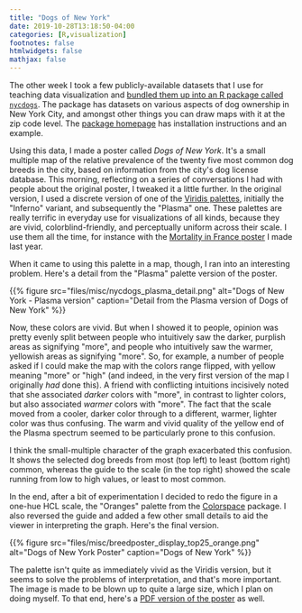 ```yaml
---
title: "Dogs of New York"
date: 2019-10-28T13:18:50-04:00
categories: [R,visualization]
footnotes: false
htmlwidgets: false
mathjax: false
---
```



The other week I took a few publicly-available datasets that I use for teaching data visualization and [bundled them up into an R package called `nycdogs`](http://kjhealy.github.io/nycdogs). The package has datasets on various aspects of dog ownership in New York City, and amongst other things you can draw maps with it at the zip code level. The [package homepage](http://kjhealy.github.io/nycdogs) has installation instructions and an example. 

Using this data, I made a poster called _Dogs of New York_. It's a small multiple map of the relative prevalence of the twenty five most common dog breeds in the city, based on information from the city's dog license database. This morning, reflecting on a series of conversations I had with people about the original poster, I tweaked it a little further. In the original version, I used a discrete version of one of the [Viridis palettes](https://cran.r-project.org/web/packages/viridis/vignettes/intro-to-viridis.html), initially the "Inferno" variant, and subsequently the "Plasma" one. These palettes are really terrific in everyday use for visualizations of all kinds, because they are vivid, colorblind-friendly, and perceptually uniform across their scale. I use them all the time, for instance with the [Mortality in France poster](https://kieranhealy.org/blog/archives/2018/12/27/french-mortality-poster/) I made last year. 

When it came to using this palette in a map, though, I ran into an interesting problem. Here's a detail from the "Plasma" palette version of the poster. 

{{% figure src="files/misc/nycdogs_plasma_detail.png" alt="Dogs of New York - Plasma version" caption="Detail from the Plasma version of Dogs of New York" %}}

Now, these colors are vivid. But when I showed it to people, opinion was pretty evenly split between people who intuitively saw the darker, purplish areas as signifying "more", and people who intuitively saw the warmer, yellowish areas as signifying "more". So, for example, a number of people asked if I could make the map with the colors range flipped, with yellow meaning "more" or "high" (and indeed, in the very first version of the map I originally _had_ done this). A friend with conflicting intuitions incisively noted that she associated _darker_ colors with "more", in contrast to lighter colors, but also associated _warmer_ colors with "more". The fact that the scale moved from a cooler, darker color through to a different, warmer, lighter color was thus confusing. The warm and vivid quality of the yellow end of the Plasma spectrum seemed to be particularly prone to this confusion. 

I think the small-multiple character of the graph exacerbated this confusion. It shows the selected dog breeds from most (top left) to least (bottom right) common, whereas the guide to the scale (in the top right) showed the scale running from low to high values, or least to most common. 

In the end, after a bit of experimentation I decided to redo the figure in a one-hue HCL scale, the "Oranges" palette from the [Colorspace](https://cran.r-project.org/web/packages/colorspace/vignettes/colorspace.html) package. I also reversed the guide and added a few other small details to aid the viewer in interpreting the graph. Here's the final version. 

{{% figure src="files/misc/breedposter_display_top25_orange.png" alt="Dogs of New York Poster" caption="Dogs of New York" %}}

The palette isn't quite as immediately vivid as the Viridis version, but it seems to solve the problems of interpretation, and that's more important. The image is made to be blown up to quite a large size, which I plan on doing myself. To that end, here's a [PDF version of the poster](https://kieranhealy.org/files/misc/breedposter_display_top25_orange.pdf) as well. 


